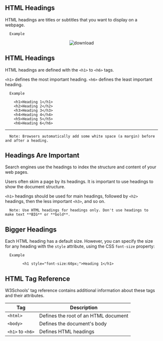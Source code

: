 HTML Headings
---

HTML headings are titles or subtitles that you want to display on a webpage.

      Example

<p align = "center"

![download](https://user-images.githubusercontent.com/47166768/190172730-a5b337f6-c9be-470d-95e9-97591c3c2df8.png)

</p>














HTML Headings
---
HTML headings are defined with the `<h1>` to `<h6>` tags.

`<h1>` defines the most important heading. `<h6>` defines the least important heading.

      Example
      
        <h1>Heading 1</h1>
        <h2>Heading 2</h2>
        <h3>Heading 3</h3>
        <h4>Heading 4</h4>
        <h5>Heading 5</h5>
        <h6>Heading 6</h6>
---
      Note: Browsers automatically add some white space (a margin) before and after a heading.
    

Headings Are Important
---
Search engines use the headings to index the structure and content of your web pages.

Users often skim a page by its headings. It is important to use headings to show the document structure.

`<h1>` headings should be used for main headings, followed by `<h2>` headings, then the less important `<h3>`, and so on.


      Note: Use HTML headings for headings only. Don't use headings to make text **BIG** or **bold**.


Bigger Headings
---
Each HTML heading has a default size. However, you can specify the size for any heading with the `style` attribute, using the CSS `font-size` property:

      Example
      
            <h1 style="font-size:60px;">Heading 1</h1>







HTML Tag Reference
---
W3Schools' tag reference contains additional information about these tags and their attributes.

|Tag|Description|
|-|-|
|`<html>`|Defines the root of an HTML document|
|`<body>`|Defines the document's body|
|`<h1>` to `<h6>`|Defines HTML headings






